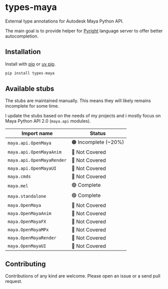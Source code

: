 # types-maya

External type annotations for Autodesk Maya Python API.

The main goal is to provide helper for [Pyright](https://github.com/microsoft/pyright)
language server to offer better autocompletion.

## Installation

Install with [pip](https://pip.pypa.io/en/stable/topics/vcs-support/#git)
or [uv pip](https://docs.astral.sh/uv/pip/packages/#installing-a-package).

```bash
pip install types-maya
```

<!--
Install from vcs with [pip](https://pip.pypa.io/en/stable/topics/vcs-support/#git)
or [uv pip](https://docs.astral.sh/uv/pip/packages/#installing-a-package).

```bash
pip install git+https://github.com/tahv/types-maya@main
```
-->

## Available stubs

The stubs are maintained manually.
This means they will likely remains incomplete for some time.

I update the stubs based on the needs of my projects
and i mostly focus on Maya Python API 2.0 (`maya.api` modules).

| Import name               | Status               |
|---------------------------|----------------------|
| `maya.api.OpenMaya`       | 🟠 Incomplete (~20%) |
| `maya.api.OpenMayaAnim`   | 🔴 Not Covered       |
| `maya.api.OpenMayaRender` | 🔴 Not Covered       |
| `maya.api.OpenMayaUI`     | 🔴 Not Covered       |
| `maya.cmds`               | 🔴 Not Covered       |
| `maya.mel`                | 🟢 Complete          |
| `maya.standalone`         | 🟢 Complete          |
| `maya.OpenMaya`           | 🔴 Not Covered       |
| `maya.OpenMayaAnim`       | 🔴 Not Covered       |
| `maya.OpenMayaFX`         | 🔴 Not Covered       |
| `maya.OpenMayaMPx`        | 🔴 Not Covered       |
| `maya.OpenMayaRender`     | 🔴 Not Covered       |
| `maya.OpenMayaUI`         | 🔴 Not Covered       |

## Contributing

Contributions of any kind are welcome.
Please open an issue or a send pull request.
